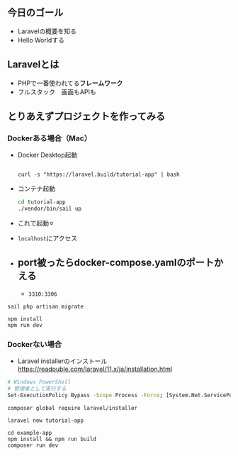 ## 今日のゴール
- Laravelの概要を知る
- Hello Worldする
## Laravelとは
- PHPで一番使われてる**フレームワーク** 
- フルスタック　画面もAPIも
## とりあえずプロジェクトを作ってみる
### Dockerある場合（Mac）
- Docker Desktop起動
  ```bashocdmt041@

  curl -s "https://laravel.build/tutorial-app" | bash
  ```

- コンテナ起動
  ```bash
  cd tutorial-app
  ./vendor/bin/sail up
  ```
- これで起動⚪︎
- `localhost`にアクセス
- port被ったらdocker-compose.yamlのポートかえる
  - 
  - `3310:3306`

```テーブルのマイグレーション
sail php artisan migrate
```

```
npm install
npm run dev
```

###  Dockerない場合
- Laravel installerのインストール
https://readouble.com/laravel/11.x/ja/installation.html

```bash
# Windows PowerShell
# 管理者として実行する
Set-ExecutionPolicy Bypass -Scope Process -Force; [System.Net.ServicePointManager]::SecurityProtocol = [System.Net.ServicePointManager]::SecurityProtocol -bor 3072; iex ((New-Object System.Net.WebClient).DownloadString('https://php.new/install/windows'))
```
```
composer global require laravel/installer
```

```
laravel new tutorial-app
```
```
cd example-app
npm install && npm run build
composer run dev
```
